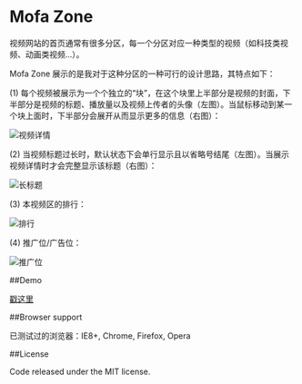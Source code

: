 Mofa Zone
=========

视频网站的首页通常有很多分区，每一个分区对应一种类型的视频（如科技类视频、动画类视频...）。

Mofa Zone 展示的是我对于这种分区的一种可行的设计思路，其特点如下：

(1) 每个视频被展示为一个个独立的“块”，在这个块里上半部分是视频的封面，下半部分是视频的标题、播放量以及视频上传者的头像（左图）。当鼠标移动到某一个块上面时，下半部分会展开从而显示更多的信息（右图）：

![视频详情](https://raw.githubusercontent.com/0q0/mofa-zone/gh-pages/readme-img/readme-img-3.png)

(2) 当视频标题过长时，默认状态下会单行显示且以省略号结尾（左图）。当展示视频详情时才会完整显示该标题（右图）：

![长标题](https://raw.githubusercontent.com/0q0/mofa-zone/gh-pages/readme-img/readme-img-4.png)

(3) 本视频区的排行：

![排行](https://raw.githubusercontent.com/0q0/mofa-zone/gh-pages/readme-img/readme-img-1.png)

(4) 推广位/广告位：

![推广位](https://raw.githubusercontent.com/0q0/mofa-zone/gh-pages/readme-img/readme-img-2.png)

##Demo

[戳这里](http://0q0.github.io/mofa-zone)

##Browser support

已测试过的浏览器：IE8+, Chrome, Firefox, Opera

##License

Code released under the MIT license.

